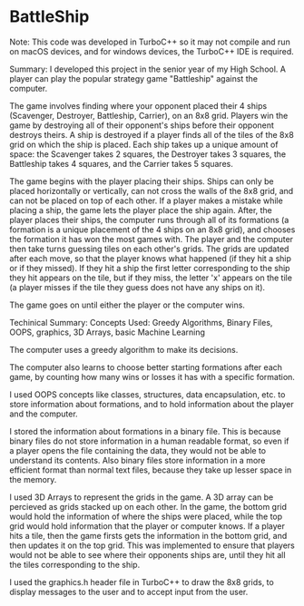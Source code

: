 # BattleShip
Note: This code was developed in TurboC++ so it may not compile and run on macOS devices, 
  and for windows devices, the TurboC++ IDE is required.
  
Summary:
    I developed this project in the senior year of my High School. A player can play the popular strategy game "Battleship" against the computer.
  
   The game involves finding where your opponent placed their 4 ships (Scavenger, Destroyer, Battleship, Carrier), on an 8x8          grid. Players win the game by destroying all of their opponent's ships before their opponent destroys theirs. A ship is     destroyed if a player finds all of the tiles of the 8x8 grid on which the ship is placed. Each ship takes up a unique amount of space: the Scavenger takes 2 squares, the Destroyer takes 3 squares, the Battleship takes 4 squares, and the Carrier takes 5 squares.
  
   The game begins with the player placing their ships. Ships can only be placed horizontally or vertically, can not cross the 
  walls of the 8x8 grid, and can not be placed on top of each other. If a player makes a mistake while placing a ship, the 
  game lets the player place the ship again. After, the player places their ships, the computer runs through all of its 
  formations (a formation is a unique placement of the 4 ships on an 8x8 grid), and chooses the formation it has won 
  the most games with. The player and the computer then take turns guessing tiles on each other's grids. The grids are updated 
  after each move, so that the player knows what happened (if they hit a ship or if they missed). If they hit a ship the first 
  letter corresponding to the ship they hit appears on the tile, but if they miss, the letter 'x' appears on the tile (a 
  player misses if the tile they guess does not have any ships on it).
  
   The game goes on until either the player or the computer wins.
   
  
Techinical Summary:
    Concepts Used: Greedy Algorithms, Binary Files, OOPS, graphics, 3D Arrays,  basic Machine Learning
    
   The computer uses a greedy algorithm to make its decisions.
    
   The computer also learns to choose better starting formations after each game, by counting how many wins or losses it has 
  with a specific formation.
  
   I used OOPS concepts like classes, structures, data encapsulation, etc. to store information about formations, and to hold 
  information about the player and the computer.
  
   I stored the information about formations in a binary file. This is because binary files do not store information in a 
  human readable format, so even if a player opens the file containing the data, they would not be able to understand its 
  contents. Also binary files store information in a more efficient format than normal text files, because they take up lesser 
  space in the memory.
    
   I used 3D Arrays to represent the grids in the game. A 3D array can be percieved as grids stacked up on each other. In 
  the game, the bottom grid would hold the information of where the ships were placed, while the top grid would hold 
  information that the player or computer knows. If a player hits a tile, then the game firsts gets the information in the 
  bottom grid, and then updates it on the top grid. This was implemented to ensure that players would not be able to see where 
  their opponents ships are, until they hit all the tiles corresponding to the ship.
    
   I used the graphics.h header file in TurboC++ to draw the 8x8 grids, to display messages to the user and to accept input 
  from the user.
